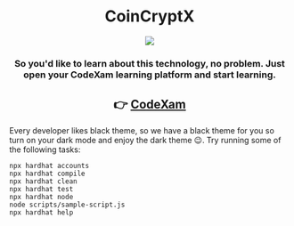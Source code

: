 <h1 align="center"> CoinCryptX </h1>

<p align="center">
        <img src="https://media3.giphy.com/media/hK61m7SawMkqUcyLg1/giphy.gif"/>
        </p>

<div align="center"> <h3>So you'd like to learn about this technology, no problem. Just open your CodeXam learning platform and start learning.</h3> 
</div>

<div align="center" >

<h2> 👉 <a href="https://code-xam.vercel.app/ccx">CodeXam</a> </h2>
</div>

Every developer likes black theme, so we have a black theme for you so turn on your dark mode and enjoy the dark theme 😉.
Try running some of the following tasks:

```shell
npx hardhat accounts
npx hardhat compile
npx hardhat clean
npx hardhat test
npx hardhat node
node scripts/sample-script.js
npx hardhat help
```
